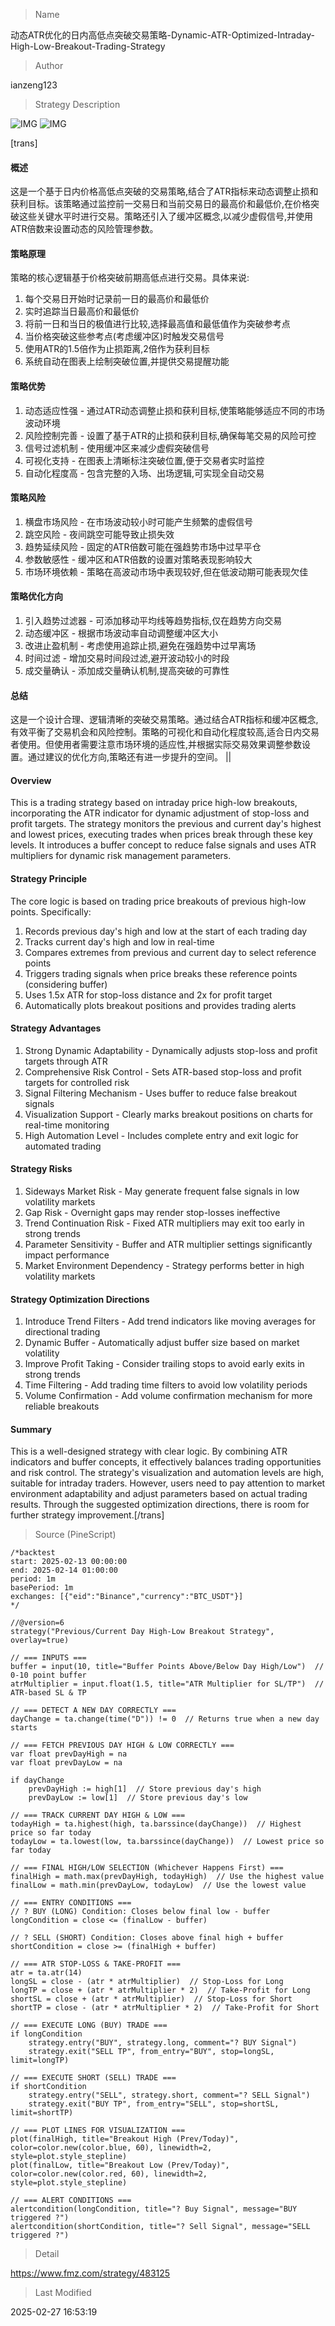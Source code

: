 
> Name

动态ATR优化的日内高低点突破交易策略-Dynamic-ATR-Optimized-Intraday-High-Low-Breakout-Trading-Strategy

> Author

ianzeng123

> Strategy Description

![IMG](https://www.fmz.com/upload/asset/2d905c84cf95c4762e587.png)
![IMG](https://www.fmz.com/upload/asset/2d8a820e9fe684e2b08d2.png)



[trans]
#### 概述
这是一个基于日内价格高低点突破的交易策略,结合了ATR指标来动态调整止损和获利目标。该策略通过监控前一交易日和当前交易日的最高价和最低价,在价格突破这些关键水平时进行交易。策略还引入了缓冲区概念,以减少虚假信号,并使用ATR倍数来设置动态的风险管理参数。

#### 策略原理
策略的核心逻辑基于价格突破前期高低点进行交易。具体来说:
1. 每个交易日开始时记录前一日的最高价和最低价
2. 实时追踪当日最高价和最低价
3. 将前一日和当日的极值进行比较,选择最高值和最低值作为突破参考点
4. 当价格突破这些参考点(考虑缓冲区)时触发交易信号
5. 使用ATR的1.5倍作为止损距离,2倍作为获利目标
6. 系统自动在图表上绘制突破位置,并提供交易提醒功能

#### 策略优势
1. 动态适应性强 - 通过ATR动态调整止损和获利目标,使策略能够适应不同的市场波动环境
2. 风险控制完善 - 设置了基于ATR的止损和获利目标,确保每笔交易的风险可控
3. 信号过滤机制 - 使用缓冲区来减少虚假突破信号
4. 可视化支持 - 在图表上清晰标注突破位置,便于交易者实时监控
5. 自动化程度高 - 包含完整的入场、出场逻辑,可实现全自动交易

#### 策略风险
1. 横盘市场风险 - 在市场波动较小时可能产生频繁的虚假信号
2. 跳空风险 - 夜间跳空可能导致止损失效
3. 趋势延续风险 - 固定的ATR倍数可能在强趋势市场中过早平仓
4. 参数敏感性 - 缓冲区和ATR倍数的设置对策略表现影响较大
5. 市场环境依赖 - 策略在高波动市场中表现较好,但在低波动期可能表现欠佳

#### 策略优化方向
1. 引入趋势过滤器 - 可添加移动平均线等趋势指标,仅在趋势方向交易
2. 动态缓冲区 - 根据市场波动率自动调整缓冲区大小
3. 改进止盈机制 - 考虑使用追踪止损,避免在强趋势中过早离场
4. 时间过滤 - 增加交易时间段过滤,避开波动较小的时段
5. 成交量确认 - 添加成交量确认机制,提高突破的可靠性

#### 总结
这是一个设计合理、逻辑清晰的突破交易策略。通过结合ATR指标和缓冲区概念,有效平衡了交易机会和风险控制。策略的可视化和自动化程度较高,适合日内交易者使用。但使用者需要注意市场环境的适应性,并根据实际交易效果调整参数设置。通过建议的优化方向,策略还有进一步提升的空间。 || 

#### Overview
This is a trading strategy based on intraday price high-low breakouts, incorporating the ATR indicator for dynamic adjustment of stop-loss and profit targets. The strategy monitors the previous and current day's highest and lowest prices, executing trades when prices break through these key levels. It introduces a buffer concept to reduce false signals and uses ATR multipliers for dynamic risk management parameters.

#### Strategy Principle
The core logic is based on trading price breakouts of previous high-low points. Specifically:
1. Records previous day's high and low at the start of each trading day
2. Tracks current day's high and low in real-time
3. Compares extremes from previous and current day to select reference points
4. Triggers trading signals when price breaks these reference points (considering buffer)
5. Uses 1.5x ATR for stop-loss distance and 2x for profit target
6. Automatically plots breakout positions and provides trading alerts

#### Strategy Advantages
1. Strong Dynamic Adaptability - Dynamically adjusts stop-loss and profit targets through ATR
2. Comprehensive Risk Control - Sets ATR-based stop-loss and profit targets for controlled risk
3. Signal Filtering Mechanism - Uses buffer to reduce false breakout signals
4. Visualization Support - Clearly marks breakout positions on charts for real-time monitoring
5. High Automation Level - Includes complete entry and exit logic for automated trading

#### Strategy Risks
1. Sideways Market Risk - May generate frequent false signals in low volatility markets
2. Gap Risk - Overnight gaps may render stop-losses ineffective
3. Trend Continuation Risk - Fixed ATR multipliers may exit too early in strong trends
4. Parameter Sensitivity - Buffer and ATR multiplier settings significantly impact performance
5. Market Environment Dependency - Strategy performs better in high volatility markets

#### Strategy Optimization Directions
1. Introduce Trend Filters - Add trend indicators like moving averages for directional trading
2. Dynamic Buffer - Automatically adjust buffer size based on market volatility
3. Improve Profit Taking - Consider trailing stops to avoid early exits in strong trends
4. Time Filtering - Add trading time filters to avoid low volatility periods
5. Volume Confirmation - Add volume confirmation mechanism for more reliable breakouts

#### Summary
This is a well-designed strategy with clear logic. By combining ATR indicators and buffer concepts, it effectively balances trading opportunities and risk control. The strategy's visualization and automation levels are high, suitable for intraday traders. However, users need to pay attention to market environment adaptability and adjust parameters based on actual trading results. Through the suggested optimization directions, there is room for further strategy improvement.[/trans]



> Source (PineScript)

``` pinescript
/*backtest
start: 2025-02-13 00:00:00
end: 2025-02-14 01:00:00
period: 1m
basePeriod: 1m
exchanges: [{"eid":"Binance","currency":"BTC_USDT"}]
*/

//@version=6
strategy("Previous/Current Day High-Low Breakout Strategy", overlay=true)

// === INPUTS ===
buffer = input(10, title="Buffer Points Above/Below Day High/Low")  // 0-10 point buffer
atrMultiplier = input.float(1.5, title="ATR Multiplier for SL/TP")  // ATR-based SL & TP

// === DETECT A NEW DAY CORRECTLY ===
dayChange = ta.change(time("D")) != 0  // Returns true when a new day starts

// === FETCH PREVIOUS DAY HIGH & LOW CORRECTLY ===
var float prevDayHigh = na
var float prevDayLow = na

if dayChange
    prevDayHigh := high[1]  // Store previous day's high
    prevDayLow := low[1]  // Store previous day's low

// === TRACK CURRENT DAY HIGH & LOW ===
todayHigh = ta.highest(high, ta.barssince(dayChange))  // Highest price so far today
todayLow = ta.lowest(low, ta.barssince(dayChange))  // Lowest price so far today

// === FINAL HIGH/LOW SELECTION (Whichever Happens First) ===
finalHigh = math.max(prevDayHigh, todayHigh)  // Use the highest value
finalLow = math.min(prevDayLow, todayLow)  // Use the lowest value

// === ENTRY CONDITIONS ===
// ? BUY (LONG) Condition: Closes below final low - buffer
longCondition = close <= (finalLow - buffer)

// ? SELL (SHORT) Condition: Closes above final high + buffer
shortCondition = close >= (finalHigh + buffer)

// === ATR STOP-LOSS & TAKE-PROFIT ===
atr = ta.atr(14)
longSL = close - (atr * atrMultiplier)  // Stop-Loss for Long
longTP = close + (atr * atrMultiplier * 2)  // Take-Profit for Long
shortSL = close + (atr * atrMultiplier)  // Stop-Loss for Short
shortTP = close - (atr * atrMultiplier * 2)  // Take-Profit for Short

// === EXECUTE LONG (BUY) TRADE ===
if longCondition
    strategy.entry("BUY", strategy.long, comment="? BUY Signal")
    strategy.exit("SELL TP", from_entry="BUY", stop=longSL, limit=longTP)

// === EXECUTE SHORT (SELL) TRADE ===
if shortCondition
    strategy.entry("SELL", strategy.short, comment="? SELL Signal")
    strategy.exit("BUY TP", from_entry="SELL", stop=shortSL, limit=shortTP)

// === PLOT LINES FOR VISUALIZATION ===
plot(finalHigh, title="Breakout High (Prev/Today)", color=color.new(color.blue, 60), linewidth=2, style=plot.style_stepline)
plot(finalLow, title="Breakout Low (Prev/Today)", color=color.new(color.red, 60), linewidth=2, style=plot.style_stepline)

// === ALERT CONDITIONS ===
alertcondition(longCondition, title="? Buy Signal", message="BUY triggered ?")
alertcondition(shortCondition, title="? Sell Signal", message="SELL triggered ?")

```

> Detail

https://www.fmz.com/strategy/483125

> Last Modified

2025-02-27 16:53:19
